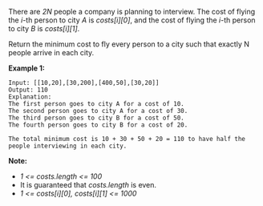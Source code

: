 There are *2N* people a company is planning to interview. The cost of flying the *i*-th person to city *A* is *costs[i][0]*, and the cost of flying the *i*-th person to city *B* is *costs[i][1]*.

Return the minimum cost to fly every person to a city such that exactly N people arrive in each city.

**Example 1:**
```
Input: [[10,20],[30,200],[400,50],[30,20]]
Output: 110
Explanation:
The first person goes to city A for a cost of 10.
The second person goes to city A for a cost of 30.
The third person goes to city B for a cost of 50.
The fourth person goes to city B for a cost of 20.

The total minimum cost is 10 + 30 + 50 + 20 = 110 to have half the people interviewing in each city.
```

**Note:**

* *1 <= costs.length <= 100*
* It is guaranteed that *costs.length* is even.
* *1 <= costs[i][0], costs[i][1] <= 1000*
